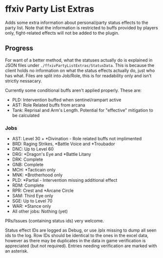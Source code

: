 # ffxiv Party List Extras

Adds some extra information about personal/party status effects to the party list.
Note that the information is restricted to buffs provided by players only, fight-related effects will not be added to the plugin.

## Progress

For want of a better method, what the statuses actually do is explained in JSON files under `./ffxivPartyListExtras/StatusData`.
This is because the client holds no information on what the status effects actually do, just who has what.
Files are split into Job/Role, this is for readability only and isn't strictly nessacary.

Currently some conditional buffs aren't applied properly. These are:
- PLD: Intervention buffed when sentinel/rampart active
- AST: Role Related buffs from arcana
- Tank: Reprisal and Arm's Length. Potential for "effective" mitigation to be calculated

### Jobs

- AST: Level 30 + *Divination - Role related buffs not implimented
- BRD: Raging Strikes, *Battle Voice and *Troubador
- DNC: Up to Level 60
- DRG: *Dragon's Eye and *Battle Litany
- DRK: Complete
- GNB: Complete
- MCH: *Tacticain only
- MNK: *Brotherhood only
- PLD: *Partial - Intervention missing additional effect
- RDM: Complete
- RPR: Crest and *Arcane Circle
- SAM: Third Eye only
- SGE: Up to Level 70
- WAR: *Stance only
- All other jobs: Nothing (yet)

PRs/Issues (containing status ids) very welcome.

Status effect IDs are logged as Debug, or use /plx missing to dump all seen ids to the log.
Row IDs should be identical to the ones in the excel data, however as there may be duplicates in the data in game verification is appreciated (but not required).
Entries needing verification are marked with an asterisk.
